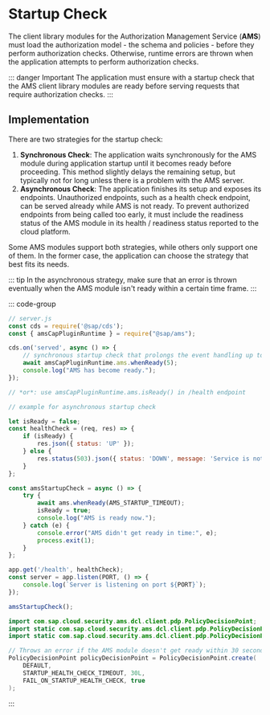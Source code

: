 #  Startup Check
The client library modules for the Authorization Management Service (**AMS**) must load the authorization model - the schema and policies - before they perform authorization checks. Otherwise, runtime errors are thrown when the application attempts to perform authorization checks.

::: danger Important
The application must ensure with a startup check that the AMS client library modules are ready before serving requests that require authorization checks.
:::

## Implementation
There are two strategies for the startup check:
1. **Synchronous Check**: The application waits synchronously for the AMS module during application startup until it becomes ready before proceeding. This method slightly delays the remaining setup, but typically not for long unless there is a problem with the AMS server.
1. **Asynchronous Check**: The application finishes its setup and exposes its endpoints. Unauthorized endpoints, such as a health check endpoint, can be served already while AMS is not ready. To prevent authorized endpoints from being called too early, it must include the readiness status of the AMS module in its health / readiness status reported to the cloud platform.

Some AMS modules support both strategies, while others only support one of them. In the former case, the application can choose the strategy that best fits its needs.

::: tip
In the asynchronous strategy, make sure that an error is thrown eventually when the AMS module isn't ready within a certain time frame.
:::

::: code-group

```js [CAP Node.js]
// server.js
const cds = require('@sap/cds');
const { amsCapPluginRuntime } = require("@sap/ams");

cds.on('served', async () => {
    // synchronous startup check that prolongs the event handling up to 5s before throwing an error
    await amsCapPluginRuntime.ams.whenReady(5);
    console.log("AMS has become ready.");
});

// *or*: use amsCapPluginRuntime.ams.isReady() in /health endpoint
```

```js [Node.js]
// example for asynchronous startup check

let isReady = false;
const healthCheck = (req, res) => {
    if (isReady) {
        res.json({ status: 'UP' });
    } else {
        res.status(503).json({ status: 'DOWN', message: 'Service is not ready' });
    }
};

const amsStartupCheck = async () => {
    try {
        await ams.whenReady(AMS_STARTUP_TIMEOUT);
        isReady = true;
        console.log("AMS is ready now.");
    } catch (e) {
        console.error("AMS didn't get ready in time:", e);
        process.exit(1);
    }
};

app.get('/health', healthCheck);
const server = app.listen(PORT, () => {
    console.log(`Server is listening on port ${PORT}`);
});

amsStartupCheck();
```

```java [Java]
import com.sap.cloud.security.ams.dcl.client.pdp.PolicyDecisionPoint;
import static com.sap.cloud.security.ams.dcl.client.pdp.PolicyDecisionPoint.Parameters.STARTUP_HEALTH_CHECK_TIMEOUT;
import static com.sap.cloud.security.ams.dcl.client.pdp.PolicyDecisionPoint.Parameters.FAIL_ON_STARTUP_HEALTH_CHECK;

// Throws an error if the AMS module doesn't get ready within 30 seconds
PolicyDecisionPoint policyDecisionPoint = PolicyDecisionPoint.create(
    DEFAULT, 
    STARTUP_HEALTH_CHECK_TIMEOUT, 30L,
    FAIL_ON_STARTUP_HEALTH_CHECK, true
); 
```
:::